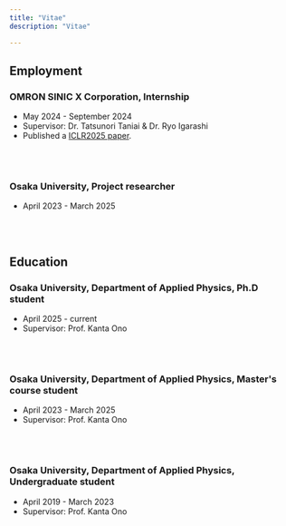 ```yaml
---
title: "Vitae"
description: "Vitae"

---
```


## Employment
### OMRON SINIC X Corporation, Internship
- May 2024 - September 2024
- Supervisor: Dr. Tatsunori Taniai & Dr. Ryo Igarashi
- Published a [ICLR2025 paper](https://omron-sinicx.github.io/crystalframer/).
<br>
<br>

### Osaka University, Project researcher
- April 2023 - March 2025
<br>
<br>

## Education
### Osaka University, Department of Applied Physics, Ph.D student
- April 2025 - current
- Supervisor: Prof. Kanta Ono
<br>
<br>

### Osaka University, Department of Applied Physics, Master's course student
- April 2023 - March 2025
- Supervisor: Prof. Kanta Ono
<br>
<br>

### Osaka University, Department of Applied Physics, Undergraduate student
- April 2019 - March 2023
- Supervisor: Prof. Kanta Ono
<br>
<br>

